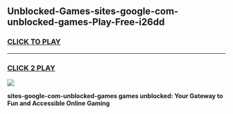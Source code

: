 
## Unblocked-Games-sites-google-com-unblocked-games-Play-Free-i26dd
<h3>
<a href="https://premium76.site?title=sites-google-com-unblocked-games&ref=20A">CLICK TO PLAY</a></h3>
<hr>

<h3>
<a href="https://premium76.site?title=sites-google-com-unblocked-games&ref=20A">CLICK 2 PLAY</a>
  
</h3>

<a href="https://premium76.site?title=sites-google-com-unblocked-games&ref=20A"><img src="https://clearcache.store/games.png"></a>


**sites-google-com-unblocked-games games unblocked: Your Gateway to Fun and Accessible Online Gaming**
